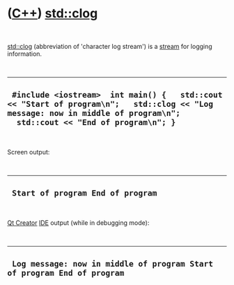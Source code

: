 
 

 

 

 

 

([C++](Cpp.md)) [std::clog](CppClog.md)
=========================================

 

[std::clog](CppClog.md) (abbreviation of 'character log stream') is a
[stream](CppStream.md) for logging information.

 

  --------------------------------------------------------------------------------------------------------------------------------------------------------------------------
  ` #include <iostream>  int main() {   std::cout << "Start of program\n";   std::clog << "Log message: now in middle of program\n";   std::cout << "End of program\n"; }`
  --------------------------------------------------------------------------------------------------------------------------------------------------------------------------

 

Screen output:

 

  ------------------------------------
  ` Start of program End of program`
  ------------------------------------

 

[Qt Creator](CppQtCreator.md) [IDE](CppIde.md) output (while in
debugging mode):

 

  --------------------------------------------------------------------------
  ` Log message: now in middle of program Start of program End of program`
  --------------------------------------------------------------------------

 

 

 

 

 

 

 

